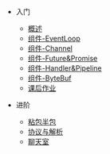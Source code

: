 
- 入门
  - [概述](/md/netty-hm/入门/01-概述.md)
  - [组件-EventLoop](/md/netty-hm/入门/02-组件-EventLoop.md)
  - [组件-Channel](/md/netty-hm/入门/03-组件-Channel.md)
  - [组件-Future&Promise](/md/netty-hm/入门/04-组件-Future&Promise.md)
  - [组件-Handler&Pipeline](/md/netty-hm/入门/05-组件-Handler&Pipeline.md)
  - [组件-ByteBuf](/md/netty-hm/入门/06-组件-ByteBuf.md)
  - [课后作业](/md/netty-hm/入门/07-课后作业.md)
  
- 进阶
  - [粘包半包](/md/netty-hm/进阶/01-粘包半包.md)
  - [协议与解析](/md/netty-hm/进阶/02-协议与解析.md)
  - [聊天室](/md/netty-hm/进阶/03-聊天室.md)





